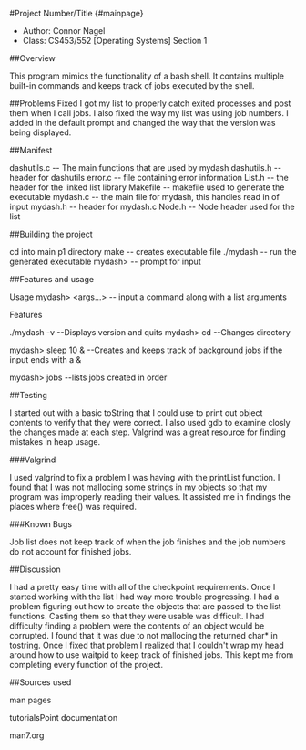 #Project Number/Title {#mainpage}

* Author: Connor Nagel	
* Class: CS453/552 [Operating Systems] Section 1

##Overview

This program mimics the functionality of a bash shell. It contains multiple built-in
commands and keeps track of jobs executed by the shell.

##Problems Fixed
I got my list to properly catch exited processes and post them when I call jobs. I also fixed the way my list was using job numbers. I added in the default prompt and changed the way that the version was being displayed.

##Manifest

dashutils.c -- The main functions that are used by mydash
dashutils.h -- header for dashutils
error.c     -- file containing error information
List.h	    -- the header for the linked list library
Makefile    -- makefile used to generate the executable
mydash.c    -- the main file for mydash, this handles read in of input
mydash.h    -- header for mydash.c
Node.h	    -- Node header used for the list

##Building the project

cd into main p1 directory
make 		 -- creates executable file
./mydash	 -- run the generated executable
mydash> 	 -- prompt for input



##Features and usage

Usage
mydash> <command> <args...> -- input a command along with a list arguments

Features

./mydash -v 		--Displays version and quits
mydash> cd <path>	--Changes directory

mydash> sleep 10 & 	--Creates and keeps track of background jobs if the input ends with a &

mydash> jobs		--lists jobs created in order


##Testing

I started out with a basic toString that I could use to print out object contents to 
verify that they were correct. I also used gdb to examine closly the changes made at each step. 
Valgrind was a great resource for finding mistakes in heap usage.

###Valgrind

I used valgrind to fix a problem I was having with the printList function. I found that I was not
mallocing some strings in my objects so that my program was improperly reading their values. It assisted me
in findings the places where free() was required.

###Known Bugs

Job list does not keep track of when the job finishes and the job numbers do not account for finished jobs.

##Discussion

I had a pretty easy time with all of the checkpoint requirements. Once I started working with the list 
I had way more trouble progressing. I had a problem figuring out how to create the objects that are
passed to the list functions. Casting them so that they were usable was difficult. I had difficulty 
finding a problem were the contents of an object would be corrupted. I found that it was due to not mallocing 
the returned char* in tostring. Once I fixed that problem I realized that I couldn't wrap my head around 
how to use waitpid to keep track of finished jobs. This kept me from completing every function of the project.

##Sources used

man pages

tutorialsPoint documentation

man7.org
